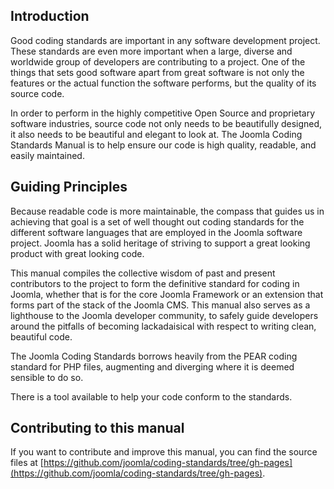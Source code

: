 ## Introduction

Good coding standards are important in any software development project. These standards are even more important when a large, diverse and worldwide group of developers are contributing to a project. One of the things that sets good software apart from great software is not only the features or the actual function the software performs, but the quality of its source code. 

In order to perform in the highly competitive Open Source and proprietary software industries, source code not only needs to be beautifully designed, it also needs to be beautiful and elegant to look at. The Joomla Coding Standards Manual is to help ensure our code is high quality, readable, and easily maintained. 

## Guiding Principles

Because readable code is more maintainable, the compass that guides us in achieving that goal is a set of well thought out coding standards for the different software languages that are employed in the Joomla software project. Joomla has a solid heritage of striving to support a great looking product with great looking code. 

This manual compiles the collective wisdom of past and present contributors to the project to form the definitive standard for coding in Joomla, whether that is for the core Joomla Framework or an extension that forms part of the stack of the Joomla CMS. This manual also serves as a lighthouse to the Joomla developer community, to safely guide developers around the pitfalls of becoming lackadaisical with respect to writing clean, beautiful code.

The Joomla Coding Standards borrows heavily from the PEAR coding standard for PHP files, augmenting and diverging where it is deemed sensible to do so.

There is a tool available to help your code conform to the standards.

## Contributing to this manual

If you want to contribute and improve this manual, you can find the source files at [https://github.com/joomla/coding-standards/tree/gh-pages](https://github.com/joomla/coding-standards/tree/gh-pages).